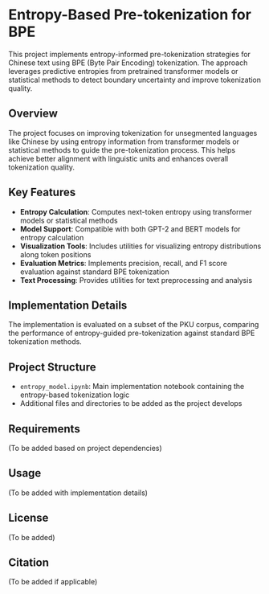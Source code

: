 # Entropy-Based Pre-tokenization for BPE

This project implements entropy-informed pre-tokenization strategies for Chinese text using BPE (Byte Pair Encoding) tokenization. The approach leverages predictive entropies from pretrained transformer models or statistical methods to detect boundary uncertainty and improve tokenization quality.

## Overview

The project focuses on improving tokenization for unsegmented languages like Chinese by using entropy information from transformer models or statistical methods to guide the pre-tokenization process. This helps achieve better alignment with linguistic units and enhances overall tokenization quality.

## Key Features

- **Entropy Calculation**: Computes next-token entropy using transformer models or statistical methods
- **Model Support**: Compatible with both GPT-2 and BERT models for entropy calculation
- **Visualization Tools**: Includes utilities for visualizing entropy distributions along token positions
- **Evaluation Metrics**: Implements precision, recall, and F1 score evaluation against standard BPE tokenization
- **Text Processing**: Provides utilities for text preprocessing and analysis

## Implementation Details

The implementation is evaluated on a subset of the PKU corpus, comparing the performance of entropy-guided pre-tokenization against standard BPE tokenization methods.

## Project Structure

- `entropy_model.ipynb`: Main implementation notebook containing the entropy-based tokenization logic
- Additional files and directories to be added as the project develops

## Requirements

(To be added based on project dependencies)

## Usage

(To be added with implementation details)

## License

(To be added)

## Citation

(To be added if applicable)


